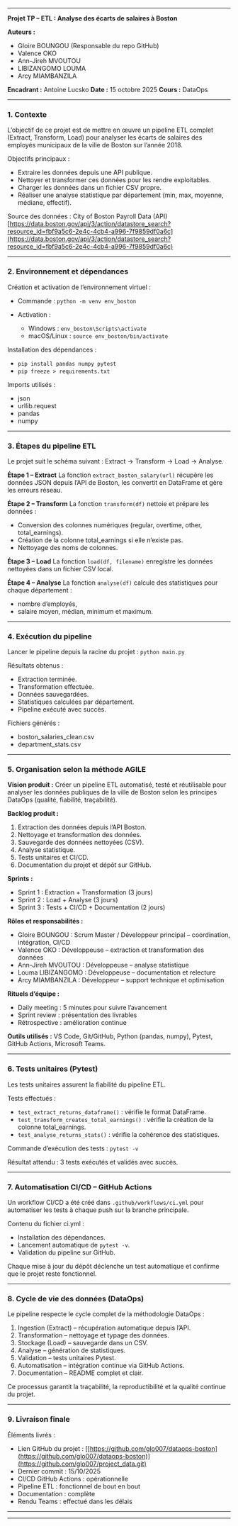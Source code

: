 

---

**Projet TP – ETL : Analyse des écarts de salaires à Boston**

**Auteurs :**

* Gloire BOUNGOU (Responsable du repo GitHub)
* Valence OKO
* Ann-Jireh MVOUTOU
* LIBIZANGOMO LOUMA
* Arcy MIAMBANZILA

**Encadrant :** Antoine Lucsko
**Date :** 15 octobre 2025
**Cours :** DataOps 

---

### 1. Contexte

L’objectif de ce projet est de mettre en œuvre un pipeline ETL complet (Extract, Transform, Load) pour analyser les écarts de salaires des employés municipaux de la ville de Boston sur l’année 2018.

Objectifs principaux :

* Extraire les données depuis une API publique.
* Nettoyer et transformer ces données pour les rendre exploitables.
* Charger les données dans un fichier CSV propre.
* Réaliser une analyse statistique par département (min, max, moyenne, médiane, effectif).

Source des données :
City of Boston Payroll Data (API)
[https://data.boston.gov/api/3/action/datastore_search?resource_id=fbf9a5c6-2e4c-4cb4-a996-7f9859df0a6c](https://data.boston.gov/api/3/action/datastore_search?resource_id=fbf9a5c6-2e4c-4cb4-a996-7f9859df0a6c)

---

### 2. Environnement et dépendances

Création et activation de l’environnement virtuel :

* Commande : `python -m venv env_boston`
* Activation :

  * Windows : `env_boston\Scripts\activate`
  * macOS/Linux : `source env_boston/bin/activate`

Installation des dépendances :

* `pip install pandas numpy pytest`
* `pip freeze > requirements.txt`

Imports utilisés :

* json
* urllib.request
* pandas
* numpy

---

### 3. Étapes du pipeline ETL

Le projet suit le schéma suivant : Extract → Transform → Load → Analyse.

**Étape 1 – Extract**
La fonction `extract_boston_salary(url)` récupère les données JSON depuis l’API de Boston, les convertit en DataFrame et gère les erreurs réseau.

**Étape 2 – Transform**
La fonction `transform(df)` nettoie et prépare les données :

* Conversion des colonnes numériques (regular, overtime, other, total_earnings).
* Création de la colonne total_earnings si elle n’existe pas.
* Nettoyage des noms de colonnes.

**Étape 3 – Load**
La fonction `load(df, filename)` enregistre les données nettoyées dans un fichier CSV local.

**Étape 4 – Analyse**
La fonction `analyse(df)` calcule des statistiques pour chaque département :

* nombre d’employés,
* salaire moyen, médian, minimum et maximum.

---

### 4. Exécution du pipeline

Lancer le pipeline depuis la racine du projet :
`python main.py`

Résultats obtenus :

* Extraction terminée.
* Transformation effectuée.
* Données sauvegardées.
* Statistiques calculées par département.
* Pipeline exécuté avec succès.

Fichiers générés :

* boston_salaries_clean.csv
* department_stats.csv

---

### 5. Organisation selon la méthode AGILE

**Vision produit :**
Créer un pipeline ETL automatisé, testé et réutilisable pour analyser les données publiques de la ville de Boston selon les principes DataOps (qualité, fiabilité, traçabilité).

**Backlog produit :**

1. Extraction des données depuis l’API Boston.
2. Nettoyage et transformation des données.
3. Sauvegarde des données nettoyées (CSV).
4. Analyse statistique.
5. Tests unitaires et CI/CD.
6. Documentation du projet et dépôt sur GitHub.

**Sprints :**

* Sprint 1 : Extraction + Transformation (3 jours)
* Sprint 2 : Load + Analyse (3 jours)
* Sprint 3 : Tests + CI/CD + Documentation (2 jours)

**Rôles et responsabilités :**

* Gloire BOUNGOU : Scrum Master / Développeur principal – coordination, intégration, CI/CD
* Valence OKO : Développeuse – extraction et transformation des données
* Ann-Jireh MVOUTOU : Développeuse – analyse statistique
* Louma LIBIZANGOMO : Développeuse – documentation et relecture
* Arcy MIAMBANZILA : Développeur – support technique et optimisation

**Rituels d’équipe :**

* Daily meeting : 5 minutes pour suivre l’avancement
* Sprint review : présentation des livrables
* Rétrospective : amélioration continue

**Outils utilisés :**
VS Code, Git/GitHub, Python (pandas, numpy), Pytest, GitHub Actions, Microsoft Teams.

---

### 6. Tests unitaires (Pytest)

Les tests unitaires assurent la fiabilité du pipeline ETL.

Tests effectués :

* `test_extract_returns_dataframe()` : vérifie le format DataFrame.
* `test_transform_creates_total_earnings()` : vérifie la création de la colonne total_earnings.
* `test_analyse_returns_stats()` : vérifie la cohérence des statistiques.

Commande d’exécution des tests :
`pytest -v`

Résultat attendu :
3 tests exécutés et validés avec succès.

---

### 7. Automatisation CI/CD – GitHub Actions

Un workflow CI/CD a été créé dans `.github/workflows/ci.yml` pour automatiser les tests à chaque push sur la branche principale.

Contenu du fichier ci.yml :

* Installation des dépendances.
* Lancement automatique de `pytest -v`.
* Validation du pipeline sur GitHub.

Chaque mise à jour du dépôt déclenche un test automatique et confirme que le projet reste fonctionnel.

---

### 8. Cycle de vie des données (DataOps)

Le pipeline respecte le cycle complet de la méthodologie DataOps :

1. Ingestion (Extract) – récupération automatique depuis l’API.
2. Transformation – nettoyage et typage des données.
3. Stockage (Load) – sauvegarde dans un CSV.
4. Analyse – génération de statistiques.
5. Validation – tests unitaires Pytest.
6. Automatisation – intégration continue via GitHub Actions.
7. Documentation – README complet et clair.

Ce processus garantit la traçabilité, la reproductibilité et la qualité continue du projet.

---

### 9. Livraison finale

Éléments livrés :

* Lien GitHub du projet : [[https://github.com/glo007/dataops-boston](https://github.com/glo007/dataops-boston)](https://github.com/glo007/project_data.git)
* Dernier commit : 15/10/2025
* CI/CD GitHub Actions : opérationnelle
* Pipeline ETL : fonctionnel de bout en bout
* Documentation : complète
* Rendu Teams : effectué dans les délais

---


---

